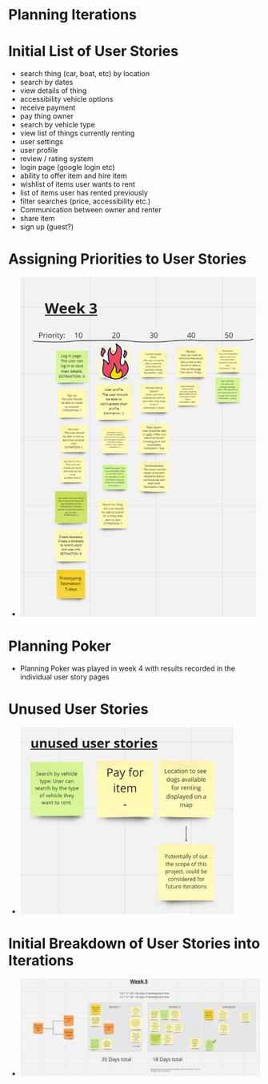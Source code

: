 # Planning Iterations

# Initial List of User Stories
* search thing (car, boat, etc) by location
* search by dates
* view details of thing
* accessibility vehicle options
* receive payment
* pay thing owner
* search by vehicle type
* view list of things currently renting
* user settings
* user profile
* review / rating system
* login page (google login etc)
* ability to offer item and hire item
* wishlist of items user wants to rent
* list of items user has rented previously
* filter searches (price, accessibility etc.)
* Communication between owner and renter
* share item
* sign up (guest?)

# Assigning Priorities to User Stories
* ![image](/images/Priorities.png)

 # Planning Poker
 * Planning Poker was played in week 4 with results recorded in the individual user story pages

# Unused User Stories
* ![image](/images/unused_user_stories.png)
  

# Initial Breakdown of User Stories into Iterations
* ![image](/images/Iteration_planning.png)

